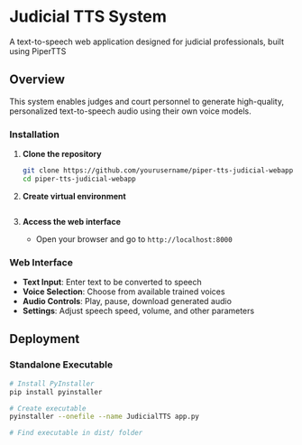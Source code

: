 # Judicial TTS System

A text-to-speech web application designed for judicial professionals, built using PiperTTS

## Overview

This system enables judges and court personnel to generate high-quality, personalized text-to-speech audio using their own voice models.

### Installation

1. **Clone the repository**
   ```bash
   git clone https://github.com/yourusername/piper-tts-judicial-webapp.git
   cd piper-tts-judicial-webapp
   ```

2. **Create virtual environment**
   ``` .\start_server.bat
   ```

5. **Access the web interface**
   - Open your browser and go to `http://localhost:8000`

### Web Interface

- **Text Input**: Enter text to be converted to speech
- **Voice Selection**: Choose from available trained voices
- **Audio Controls**: Play, pause, download generated audio
- **Settings**: Adjust speech speed, volume, and other parameters

## Deployment

### Standalone Executable

```bash
# Install PyInstaller
pip install pyinstaller

# Create executable
pyinstaller --onefile --name JudicialTTS app.py

# Find executable in dist/ folder
```